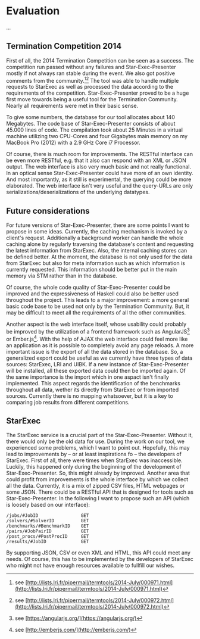 # Evaluation

...

## Termination Competition 2014

First of all, the 2014 Termination Competition can be seen as a success. The competition run passed without any failures and Star-Exec-Presenter mostly if not always ran stable during the event. We also got positive comments from the community.[^termtools1][^termtools2] The tool was able to handle multiple requests to StarExec as well as processed the data according to the requirements of the competition. Star-Exec-Presenter proved to be a huge first move towards being a useful tool for the Termination Community. Nearly all requirements were met in their basic sense.

[^termtools1]: see [http://lists.lri.fr/pipermail/termtools/2014-July/000971.html](http://lists.lri.fr/pipermail/termtools/2014-July/000971.html)
[^termtools2]: see [http://lists.lri.fr/pipermail/termtools/2014-July/000972.html](http://lists.lri.fr/pipermail/termtools/2014-July/000972.html)

To give some numbers, the database for our tool allocates about 140 Megabytes. The code base of Star-Exec-Presenter consists of about 45.000 lines of code. The compilation took about 25 Minutes in a virtual machine utilizing two CPU-Cores and four Gigabytes main memory on my MacBook Pro (2012) with a 2.9 GHz Core i7 Processor.

Of course, there is much room for improvements. The RESTful interface can be even more RESTful, e.g. that it also can respond with an XML or JSON output. The web interface is also very much basic and not really functional. In an optical sense Star-Exec-Presenter could have more of an own identity. And most importantly, as it still is experimental, the querying could be more elaborated. The web interface isn't very useful and the query-URLs are only serializations/deserializations of the underlying datatypes.

## Future considerations

For future versions of Star-Exec-Presenter, there are some points I want to propose in some ideas. Currently, the caching mechanism is invoked by a client's request. Additionally a background worker can handle the whole caching alone by regularly traversing the database's content and requesting the latest information from StarExec. Also, the internal caching stores can be defined better. At the moment, the database is not only used for the data from StarExec but also for meta information such as which information is currently requested. This information should be better put in the main memory via STM rather than in the database.

Of course, the whole code quality of Star-Exec-Presenter could be improved and the expressiveness of Haskell could also be better used throughout the project. This leads to a major improvement: a more general basic code base to be used not only by the Termination Community. But, it may be difficult to meet all the requirements of all the other communities.

Another aspect is the web interface itself, whose usability could probably be improved by the utilization of a frontend framework such as AngularJS[^angular] or Ember.js[^emberjs]. With the help of AJAX the web interface could feel more like an application as it is possible to completely avoid any page reloads. A more important issue is the export of all the data stored in the database. So, a generalized export could be useful as we currently have three types of data sources: StarExec, LRI and UIBK. If a new instance of Star-Exec-Presenter will be installed, all these exported data could then be imported again. Of the same importance is the import which in one aspact isn't finally implemented. This aspect regards the identification of the benchmarks throughout all data, wether its directly from StarExec or from imported sources. Currently there is no mapping whatsoever, but it is a key to comparing job results from different competitions.

[^angular]: see [https://angularjs.org/](https://angularjs.org/)
[^emberjs]: see [http://emberjs.com/](http://emberjs.com/)

## StarExec

The StarExec service is a crucial part of the Star-Exec-Presenter. Without it, there would only be the old data for use. During the work on our tool, we experienced some problems, which I want to point out. Hopefully, this may lead to improvements by – or at least inspirations fo – the developers of StarExec. First of all, there were times when StarExec was inaccessible. Luckily, this happened only during the beginning of the development of Star-Exec-Presenter. So, this might already by improved. Another area that could profit from improvements is the whole interface by which we collect all the data. Currently, it is a mix of zipped CSV files, HTML webpages or some JSON. There could be a RESTful API that is designed for tools such as Star-Exec-Presenter. In the following I want to propose such an API (which is loosely based on our interface):

```
/jobs/#JobID                GET
/solvers/#SolverID          GET
/benchmarks/#BenchmarkID    GET
/pairs/#JobPairID           GET
/post_procs/#PostProcID     GET
/results/#JobID             GET
```

By supporting JSON, CSV or even XML and HTML, this API could meet any needs. Of course, this has to be implemented by the developers of StarExec who might not have enough resources available to fullfill our wishes.
